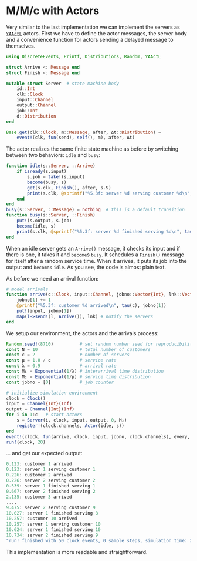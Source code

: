 # M/M/c with Actors

Very similar to the last implementation we can implement the servers as [`YAActL`](https://github.com/pbayer/YAActL.jl) actors. First we have to define the actor messages, the server body and a convenience function for actors sending a delayed message to themselves.

```julia
using DiscreteEvents, Printf, Distributions, Random, YAActL

struct Arrive <: Message end
struct Finish <: Message end

mutable struct Server  # state machine body
    id::Int
    clk::Clock
    input::Channel
    output::Channel
    job::Int
    d::Distribution
end

Base.get(clk::Clock, m::Message, after, Δt::Distribution) =
    event!(clk, fun(send!, self(), m), after, Δt)
```

The actor realizes the same finite state machine as before by switching between two behaviors: `idle` and `busy`:

```julia
function idle(s::Server, ::Arrive)
    if isready(s.input)
        s.job = take!(s.input)
        become(busy, s)
        get(s.clk, Finish(), after, s.S)
        print(s.clk, @sprintf("%5.3f: server %d serving customer %d\n", tau(s.clk), s.id, s.job))
    end
end
busy(s::Server, ::Message) = nothing  # this is a default transition
function busy(s::Server, ::Finish)
    put!(s.output, s.job)
    become(idle, s)
    print(s.clk, @sprintf("%5.3f: server %d finished serving %d\n", tau(s.clk), s.id, s.job))
end
```

When an idle server gets an `Arrive()` message, it checks its input and if there is one, it takes it and `become`s `busy`. It schedules a `Finish()` message for itself after a random service time. When it arrives, it puts its job into the output and `become`s `idle`. As you see, the code is almost plain text.

As before we need an arrival function:

```julia
# model arrivals
function arrive(c::Clock, input::Channel, jobno::Vector{Int}, lnk::Vector{Channel})
    jobno[1] += 1
    @printf("%5.3f: customer %d arrived\n", tau(c), jobno[1])
    put!(input, jobno[1])
    map(l->send!(l, Arrive()), lnk) # notify the servers
end
```

We setup our environment, the actors and the arrivals process:

```julia
Random.seed!(8710)          # set random number seed for reproducibility
const N = 10                # total number of customers
const c = 2                 # number of servers
const μ = 1.0 / c           # service rate
const λ = 0.9               # arrival rate
const M₁ = Exponential(1/λ) # interarrival time distribution
const M₂ = Exponential(1/μ) # service time distribution
const jobno = [0]           # job counter

# initialize simulation environment
clock = Clock()
input = Channel{Int}(Inf)
output = Channel{Int}(Inf)
for i in 1:c   # start actors
    s = Server(i, clock, input, output, 0, M₂)
    register!(clock.channels, Actor(idle, s))
end
event!(clock, fun(arrive, clock, input, jobno, clock.channels), every, M₁, n=N)
run!(clock, 20)
```

... and get our expected output:

```julia
0.123: customer 1 arrived
0.123: server 1 serving customer 1
0.226: customer 2 arrived
0.226: server 2 serving customer 2
0.539: server 1 finished serving 1
0.667: server 2 finished serving 2
2.135: customer 3 arrived
....
9.475: server 2 serving customer 9
10.027: server 1 finished serving 8
10.257: customer 10 arrived
10.257: server 1 serving customer 10
10.624: server 1 finished serving 10
10.734: server 2 finished serving 9
"run! finished with 50 clock events, 0 sample steps, simulation time: 20.0"
```

This implementation is more readable and straightforward.
